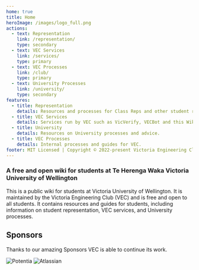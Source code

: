 ```yaml
---
home: true
title: Home
heroImage: /images/logo_full.png
actions:
  - text: Representation
    link: /representation/
    type: secondary
  - text: VEC Services
    link: /services/
    type: primary
  - text: VEC Processes
    link: /club/
    type: primary
  - text: University Processes
    link: /university/
    type: secondary
features:
  - title: Representation
    details: Resources and processes for Class Reps and other student representatives.
  - title: VEC Services
    details: Services run by VEC such as VicVerify, VECBot and this Wiki.
  - title: University
    details: Resources on University processes and advice.
  - title: VEC Processes
    details: Internal processes and guides for VEC.
footer: MIT Licensed | Copyright © 2022-present Victoria Engineering Club
---
```


### A free and open wiki for students at Te Herenga Waka Victoria University of Wellington

This is a public wiki for students at Victoria University of Wellington. It is maintained by the Victoria Engineering Club (VEC) and is free and open to all students. It contains resources and guides for students, including information on student representation, VEC services, and University processes.

## Sponsors
Thanks to our amazing Sponsors VEC is able to continue its work.

![[Potentia](https://www.potentia.co.nz)](/images/sponsors/potentia.png) ![[Atlassian](https://www.atlassian.com)](/images/sponsors/atlassian.png)

